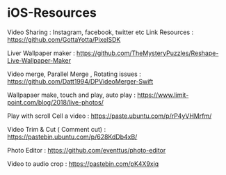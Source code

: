 # iOS-Resources

Video Sharing : Instagram, facebook, twitter etc
Link Resources : https://github.com/GottaYotta/PixelSDK

Liver Wallpaper maker : https://github.com/TheMysteryPuzzles/Reshape-Live-Wallpaper-Maker

Video merge, Parallel Merge , Rotating issues : https://github.com/Datt1994/DPVideoMerger-Swift

Wallpapaer make, touch and play, auto play : https://www.limit-point.com/blog/2018/live-photos/

Play with scroll Cell a video : https://paste.ubuntu.com/p/rP4yVHMrfm/

Video Trim & Cut ( Comment cut) : https://pastebin.ubuntu.com/p/628KdDb4xB/

Photo Editor : https://github.com/eventtus/photo-editor

Video to audio crop : https://pastebin.com/pK4X9xjq
